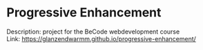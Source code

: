 # Progressive Enhancement
Description: project for the BeCode webdevelopment course<br>
Link: https://glanzendwarmm.github.io/progressive-enhancement/
